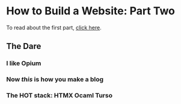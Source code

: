# How to Build a Website: Part Two

To read about the first part, [click here](/blogs/how_not_to_build_a_website.md).

## The Dare

### I like Opium

### Now _this_ is how you make a blog

### The HOT stack: HTMX Ocaml Turso
